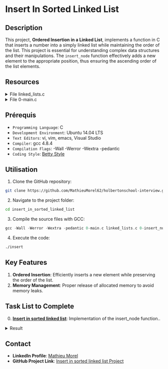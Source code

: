 # Insert In Sorted Linked List

## Description
This project, **Ordered Insertion in a Linked List**, implements a function in C that inserts a number into a simply linked list while maintaining the order of the list. This project is essential for understanding complex data structures and their manipulations. The `insert_node` function effectively adds a new element to the appropriate position, thus ensuring the ascending order of the list elements.

## Resources
<details>
<summary>File linked_lists.c</summary>
<br>

```c
#include <stdio.h>
#include <stdlib.h>
#include "lists.h"

/**
 * print_listint - prints all elements of a listint_t list
 * @h: pointer to head of list
 * Return: number of nodes
 */
size_t print_listint(const listint_t *h)
{
    const listint_t *current;
    unsigned int n; /* number of nodes */

    current = h;
    n = 0;
    while (current != NULL)
    {
        printf("%i\n", current->n);
        current = current->next;
        n++;
    }

    return (n);
}

/**
 * add_nodeint_end - adds a new node at the end of a listint_t list
 * @head: pointer to pointer of first node of listint_t list
 * @n: integer to be included in new node
 * Return: address of the new element or NULL if it fails
 */
listint_t *add_nodeint_end(listint_t **head, const int n)
{
    listint_t *new;
    listint_t *current;

    current = *head;

    new = malloc(sizeof(listint_t));
    if (new == NULL)
        return (NULL);

    new->n = n;
    new->next = NULL;

    if (*head == NULL)
        *head = new;
    else
    {
        while (current->next != NULL)
            current = current->next;
        current->next = new;
    }

    return (new);
}

/**
 * free_listint - frees a listint_t list
 * @head: pointer to list to be freed
 * Return: void
 */
void free_listint(listint_t *head)
{
    listint_t *current;

    while (head != NULL)
    {
        current = head;
        head = head->next;
        free(current);
    }
}
```
</details>
<details>
<summary>File 0-main.c</summary>
<br>

```c
#include <stdlib.h>
#include <string.h>
#include <stdio.h>
#include "lists.h"

/**
 * main - check the code for Holberton School students.
 *
 * Return: Always 0.
 */
int main(void)
{
    listint_t *head;

    head = NULL;
    add_nodeint_end(&head, 0);
    add_nodeint_end(&head, 1);
    add_nodeint_end(&head, 2);
    add_nodeint_end(&head, 3);
    add_nodeint_end(&head, 4);
    add_nodeint_end(&head, 98);
    add_nodeint_end(&head, 402);
    add_nodeint_end(&head, 1024);
    print_listint(head);

    printf("-----------------\n");

    insert_node(&head, 27);

    print_listint(head);

    free_listint(head);

    return (0);
}
```
</details>

## Prérequis
- `Programming Language`: C
- `Development Environment`: Ubuntu 14.04 LTS
- `Text Editors`: vi, vim, emacs, Visual Studio
- `Compiler`: gcc 4.8.4
- `Compilation Flags`: -Wall -Werror -Wextra -pedantic
- `Coding Style`: [Betty Style](https://github.com/hs-hq/Betty/tree/main)

## Utilisation
1. Clone the GitHub repository:

```bash
git clone https://github.com/MathieuMorel62/holbertonschool-interview.git
```

2. Navigate to the project folder:

```bash
cd insert_in_sorted_linked_list
```

3. Compile the source files with GCC:

```c
gcc -Wall -Werror -Wextra -pedantic 0-main.c linked_lists.c 0-insert_number.c -o insert
```

4. Execute the code:

```bash
./insert
```

## Key Features
1. **Ordered Insertion**: Efficiently inserts a new element while preserving the order of the list.
2. **Memory Management**: Proper release of allocated memory to avoid memory leaks.

## Task List to Complete
0. [**Insert in sorted linked list**](https://github.com/MathieuMorel62/holbertonschool-interview/blob/main/insert_in_sorted_linked_list/0-insert_number.c):  Implementation of the insert_node function..<br>

<details>
<summary>Result</summary>
<br>

<img width="300" alt="Capture d’écran 2024-01-17 à 19 58 42" src="https://github.com/MathieuMorel62/holbertonschool-interview/assets/113856302/b97827f2-06ea-456f-a302-7bf614f2412c">

</details>

## Contact
- **LinkedIn Profile**: [Mathieu Morel](https://www.linkedin.com/in/mathieu-morel-9ab457261/)
- **GitHub Project Link**: [Insert in sorted linked list Project](https://github.com/MathieuMorel62/holbertonschool-interview/tree/main/insert_in_sorted_linked_list)
